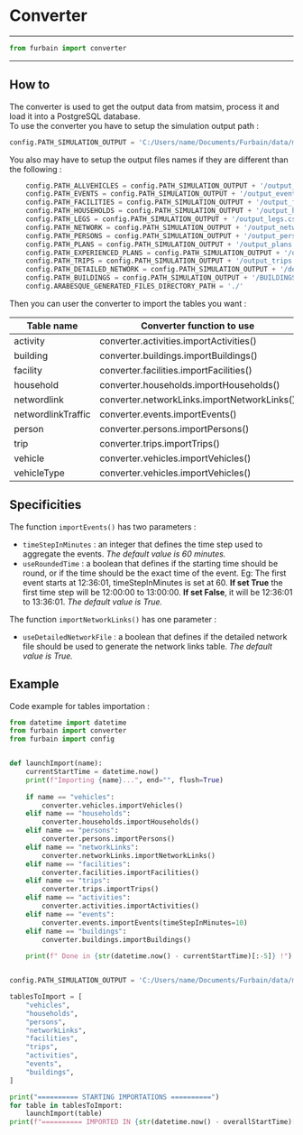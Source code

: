 # Converter

___

```python
from furbain import converter
```
___

## How to

The converter is used to get the output data from matsim, process it and load it into a PostgreSQL database.  
To use the converter you have to setup the simulation output path :
```python
config.PATH_SIMULATION_OUTPUT = 'C:/Users/name/Documents/Furbain/data/matsim_nantes_edgt_20p/simulation_output'
```

You also may have to setup the output files names if they are different than the following :
```python
    config.PATH_ALLVEHICLES = config.PATH_SIMULATION_OUTPUT + '/output_allvehicles.xml.gz'
    config.PATH_EVENTS = config.PATH_SIMULATION_OUTPUT + '/output_events.xml.gz'
    config.PATH_FACILITIES = config.PATH_SIMULATION_OUTPUT + '/output_facilities.xml.gz'
    config.PATH_HOUSEHOLDS = config.PATH_SIMULATION_OUTPUT + '/output_households.xml.gz'
    config.PATH_LEGS = config.PATH_SIMULATION_OUTPUT + '/output_legs.csv.gz'
    config.PATH_NETWORK = config.PATH_SIMULATION_OUTPUT + '/output_network.xml.gz'
    config.PATH_PERSONS = config.PATH_SIMULATION_OUTPUT + '/output_persons.csv.gz'
    config.PATH_PLANS = config.PATH_SIMULATION_OUTPUT + '/output_plans.xml.gz'
    config.PATH_EXPERIENCED_PLANS = config.PATH_SIMULATION_OUTPUT + '/output_experienced_plans.xml.gz'
    config.PATH_TRIPS = config.PATH_SIMULATION_OUTPUT + '/output_trips.csv.gz'
    config.PATH_DETAILED_NETWORK = config.PATH_SIMULATION_OUTPUT + '/detailed_network.csv'
    config.PATH_BUILDINGS = config.PATH_SIMULATION_OUTPUT + '/BUILDINGS.geojson'
    config.ARABESQUE_GENERATED_FILES_DIRECTORY_PATH = './'
```

Then you can user the converter to import the tables you want :

| Table name  | Converter function to use |
| ------------- | ------------- |
| activity  | converter.activities.importActivities() |
| building | converter.buildings.importBuildings() |
| facility | converter.facilities.importFacilities() |
| household | converter.households.importHouseholds() |
| networdlink | converter.networkLinks.importNetworkLinks() |
| networdlinkTraffic | converter.events.importEvents() |
| person  | converter.persons.importPersons() |
| trip | converter.trips.importTrips() |
| vehicle | converter.vehicles.importVehicles() |
| vehicleType | converter.vehicles.importVehicles() |

## Specificities

The function `importEvents()` has two parameters :
* `timeStepInMinutes`  : an integer that defines the time step used to aggregate the events. _The default value is 60 minutes._
* `useRoundedTime` : a boolean that defines if the starting time should be round, or if the time should be the exact time of the event. Eg: The first event starts at 12:36:01, timeStepInMinutes is set at 60. **If set True** the first time step will be 12:00:00 to 13:00:00. **If set False**, it will be 12:36:01 to 13:36:01. _The default value is True._

The function `importNetworkLinks()` has one parameter :
* `useDetailedNetworkFile` : a boolean that defines if the detailed network file should be used to generate the network links table. _The default value is True._

## Example
Code example for tables importation :

```python
from datetime import datetime
from furbain import converter
from furbain import config


def launchImport(name):
    currentStartTime = datetime.now()
    print(f"Importing {name}...", end="", flush=True)
    
    if name == "vehicles":
        converter.vehicles.importVehicles()
    elif name == "households":
        converter.households.importHouseholds()
    elif name == "persons":
        converter.persons.importPersons()
    elif name == "networkLinks":
        converter.networkLinks.importNetworkLinks()
    elif name == "facilities":
        converter.facilities.importFacilities()
    elif name == "trips":
        converter.trips.importTrips()
    elif name == "activities":
        converter.activities.importActivities()
    elif name == "events":
        converter.events.importEvents(timeStepInMinutes=10)
    elif name == "buildings":
        converter.buildings.importBuildings()
    
    print(f" Done in {str(datetime.now() - currentStartTime)[:-5]} !")


config.PATH_SIMULATION_OUTPUT = 'C:/Users/name/Documents/Furbain/data/matsim_nantes_edgt_20p/simulation_output'

tablesToImport = [
    "vehicles",
    "households",
    "persons",
    "networkLinks",
    "facilities",
    "trips",
    "activities",
    "events",
    "buildings",
]

print("========== STARTING IMPORTATIONS ==========")
for table in tablesToImport:
    launchImport(table)
print(f"========== IMPORTED IN {str(datetime.now() - overallStartTime)[:-5]} ==========")

```